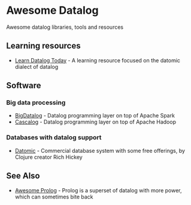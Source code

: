 # Awesome Datalog
Awesome datalog libraries, tools and resources

## Learning resources

- [Learn Datalog Today](http://www.learndatalogtoday.org/) - A learning resource focused on the datomic dialect of datalog

## Software

### Big data processing

- [BigDatalog](https://github.com/ashkapsky/BigDatalog) - Datalog programming layer on top of Apache Spark
- [Cascalog](http://cascalog.org/) - Datalog programming layer on top of Apache Hadoop

### Databases with datalog support

- [Datomic](http://www.datomic.com/) - Commercial database system with some free offerings, by Clojure creator Rich Hickey

## See Also

- [Awesome Prolog](https://github.com/klauscfhq/awesome-prolog) - Prolog is a superset of datalog with more power, which can sometimes bite back
